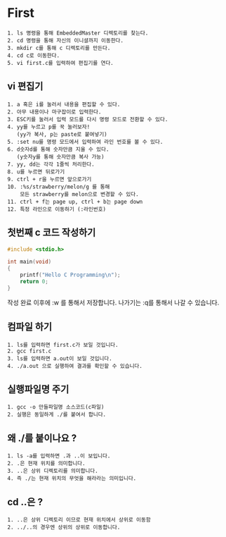 # First

```make
1. ls 명령을 통해 EmbeddedMaster 디렉토리를 찾는다.
2. cd 명령을 통해 자신의 이니셜까지 이동한다.
3. mkdir c를 통해 c 디렉토리를 만든다.
4. cd c로 이동한다.
5. vi first.c를 입력하여 편집기를 연다.
```

## vi 편집기

```make
1. a 혹은 i를 눌러서 내용을 편집할 수 있다.
2. 아무 내용이나 마구잡이로 입력한다.
3. ESC키를 눌러서 입력 모드를 다시 명령 모드로 전환할 수 있다.
4. yy를 누르고 p를 꾹 눌러보자!
   (yy가 복사, p는 paste로 붙여넣기)
5. :set nu를 명령 모드에서 입력하여 라인 번호를 볼 수 있다.
6. d숫자d를 통해 숫자만큼 지울 수 있다.
   (y숫자y를 통해 숫자만큼 복사 가능)
7. yy, dd는 각각 1줄씩 처리한다.
8. u를 누르면 뒤로가기
9. ctrl + r을 누르면 앞으로가기
10. :%s/strawberry/melon/g 를 통해
    모든 strawberry를 melon으로 변경할 수 있다.
11. ctrl + f는 page up, ctrl + b는 page down
12. 특정 라인으로 이동하기 (:라인번호)
```

## 첫번째 c 코드 작성하기

```c
#include <stdio.h>

int main(void)
{
    printf("Hello C Programming\n");
    return 0;
}
```

작성 완료 이후에 :w 를 통해서 저장합니다.
나가기는 :q를 통해서 나갈 수 있습니다.

## 컴파일 하기

```make
1. ls를 입력하면 first.c가 보일 것입니다.
2. gcc first.c
3. ls를 입력하면 a.out이 보일 것입니다.
4. ./a.out 으로 실행하여 결과를 확인할 수 있습니다.
```

## 실행파일명 주기

```make
1. gcc -o 만들파일명 소스코드(c파일)
2. 실행은 동일하게 ./를 붙여서 합니다.
```

## 왜 ./를 붙이나요 ?

```make
1. ls -a를 입력하면 .과 ..이 보입니다.
2. .은 현재 위치를 의미합니다.
3. ..은 상위 디렉토리를 의미합니다.
4. 즉 ./는 현재 위치의 무엇을 해라라는 의미입니다.
```

## cd ..은 ?

```make
1. ..은 상위 디렉토리 이므로 현재 위치에서 상위로 이동함
2. ../..의 경우엔 상위의 상위로 이동합니다.
```
